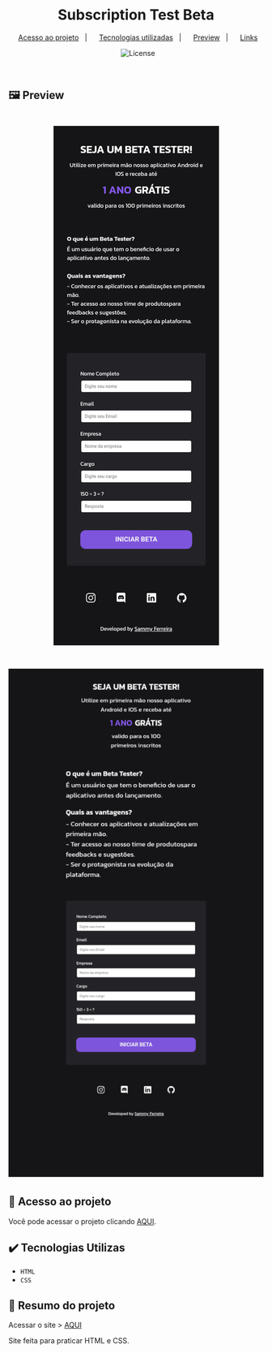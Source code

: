 <h1 align="center"> Subscription Test Beta </h1>

 <p align="center"> 
    <a href="#-acesso-ao-projeto">Acesso ao projeto</a>&nbsp;&nbsp;&nbsp;|&nbsp;&nbsp;&nbsp; 
    <a href="#-tecnologias-utilizadas">Tecnologias utilizadas</a>&nbsp;&nbsp;&nbsp;|&nbsp;&nbsp;&nbsp;
    <a href="#-preview">Preview</a>&nbsp;&nbsp;&nbsp;|&nbsp;&nbsp;&nbsp;  
    <a href="#-links">Links</a> 
  </p>
  
  <p align="center"> 
   <img alt="License" src="https://img.shields.io/static/v1?label=license&message=MIT&color=49AA26&labelColor=000000"> 
 </p> 
  
 <br>
  
  ## 🖼️ Preview
  
  <h1 align="center">
  <img alt="Mobile" src="./screenshots/mobile.png" />
  </h1>

  <h1 align="center">
  <img alt="Desktop" src="./screenshots/desktop.png" />
  </h1>
  
  ## 📁 Acesso ao projeto
  
  Você pode acessar o projeto clicando [AQUI](https://github.com/Sammyferreira1/ProjectSubscriptionBeta).
  
  ## ✔️ Tecnologias Utilizas
  
 - ``HTML`` 
 - ``CSS`` 

  ## 🧾 Resumo do projeto
  
  Acessar o site >  [AQUI](https://sammyferreira1.github.io/ProjectSubscriptionBeta/)
  
  Site feita para praticar HTML e CSS.